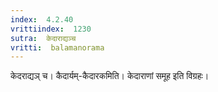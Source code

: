 ```yaml
---
index:  4.2.40
vrittiindex:  1230
sutra:  केदाराद्यञ्च
vritti:  balamanorama 
---
```


केदराद्यञ् च। कैदार्यम्-कैदारकमिति। केदाराणां समूह इति विग्रहः।

